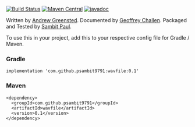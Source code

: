 [![Build Status](https://travis-ci.com/psambit9791/wavfile.svg?branch=master)](https://travis-ci.com/psambit9791/wavfile)
[![Maven Central](https://img.shields.io/maven-central/v/com.github.psambit9791/wavfile.svg?label=Maven%20Central)](https://search.maven.org/search?q=g:%22com.github.psambit9791%22%20AND%20a:%wavfile%22)
[![javadoc](https://javadoc.io/badge2/com.github.psambit9791/wavfile/javadoc.svg)](https://javadoc.io/doc/com.github.psambit9791/wavfile)

Written by [Andrew Greensted](http://www.labbookpages.co.uk/).
Documented by [Geoffrey Challen](http://bluegroup.systems/people/gwa).
Packaged and Tested by [Sambit Paul](https://github.com/psambit9791).

To use this in your project, add this to your respective config file for Gradle / Maven.

### Gradle
```
implementation 'com.github.psambit9791:wavfile:0.1'
```

### Maven
```
<dependency>
  <groupId>com.github.psambit9791</groupId>
  <artifactId>wavfile</artifactId>
  <version>0.1</version>
</dependency>
```